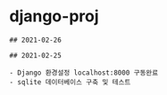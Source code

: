# django-proj
```
## 2021-02-26
```


```
## 2021-02-25

- Django 환경설정 localhost:8000 구동완료
- sqlite 데이터베이스 구축 및 테스트
```

